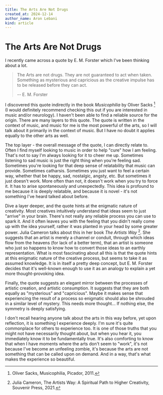 ```yaml
---
title: The Arts Are Not Drugs
created_at: 2024-12-14
author_name: Aron Lebani
kind: article
---
```

# The Arts Are Not Drugs

I recently came across a quote by E. M. Forster which I've been thinking
about a lot.

> The Arts are not drugs. They are not guaranteed to act when taken. Something
> as mysterious and capricious as the creative impulse has to be released
> before they can act.
>
> -- E. M. Forster

I discovered this quote indirectly in the book *Musicophilia* by Oliver Sacks
[^1] (I would definitely recommend checking this out if you are interested in
music and/or neurology). I haven't been able to find a reliable source for the
origin. There are many layers to this quote. The quote is written in the
context of music, and music for me is the most powerful of the arts, so I will
talk about it primarily in the context of music. But I have no doubt it applies
equally to the other arts as well.

The top layer - the overall message of the quote, I can directly relate to.
Often I find myself looking to music in order to help "cure" how I am feeling.
That's not to say I'm always looking for it to cheer me up. Sometimes listening
to sad music is just the right thing when you're feeling sad. Sometimes you're
looking for that deep sense of relatability that music can provide. Sometimes
catharsis. Sometimes you just want to feel a certain way, whether that be
happy, sad, nostalgic, angsty, etc. But sometimes it just doesn't work. More
often than not, it doesn't work when you try to force it. It has to arise
spontaneously and unexpectedly. This idea is profound to me because it is
deeply relatable, and because it is novel - it's not something I've heard
talked about before.

Dive a layer deeper, and the quote hints at the enigmatic nature of creativity.
Most creatives intuitively understand that ideas seem to just "arrive" in your
brain. There's not really any reliable process you can use to spark it. And it
often leaves you with the feeling that you didn't really come up with the idea
yourself, rather it was planted in your head by some greater power. Julia
Cameron talks about this in her book *The Artists Way* [^2]. She suggests that
an artist is merely a channel or conduit, through which ideas flow from the
heavens (for lack of a better term), that an artist is someone who just so
happens to know how to convert those ideas to an earthly representation. What
is most fascinating about all this is that the quote hints at this enigmatic
nature of the creative process, but seems to take it as assumed knowledge. It
is in itself a pretty deep concept, but E. M. Forster decides that it's
well-known enough to use it as an analogy to explain a yet more
thought-provoking idea.

Finally, the quote suggests an elegant mirror between the processes of artistic
creation, and artistic consumption. It suggests that they are both equally as
"mysterious" and "capricious". Maybe it makes sense that experiencing the
result of a process so enigmatic should also be shrouded in a similar level of
mystery. This needs more thought... If nothing else, the symmetry is deeply
satisfying.

I don't recall hearing anyone talk about the arts in this way before, yet upon
reflection, it is something I experience deeply. I'm sure it's quite
commonplace for others to experience too. It is one of those truths that you
might not have necessarily thought about, but when you hear it, you immediately
know it to be fundamentally true. It's also comforting to know that when I have
moments where the arts don't seem to "work", it's not because I've become an
unfeeling zombie, it's because the arts are not something that can be called
upon on demand. And in a way, that's what makes the experience so beautiful.

[^1]: Oliver Sacks, Musicophilia, Picador, 2011.
[^2]: Julia Cameron, The Artists Way: A Spiritual Path to Higher Creativity, Souvenir Press, 2021.

